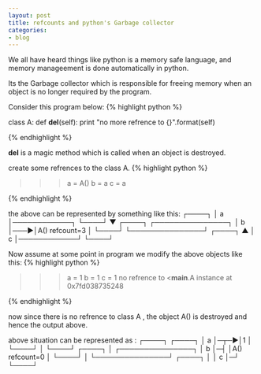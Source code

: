 ```yaml
---
layout: post
title: refcounts and python's Garbage collector
categories:
- blog
---
```

We all have heard things like python is a memory safe language, and memory manageement is done automatically in python.

Its the Garbage collector which is responsible for freeing memory when an object is no longer required by the program.

Consider this program below:
{% highlight python %}

class A:
    def __del__(self):
        print "no more refrence to {}".format(self)
        
{% endhighlight %}

__del__ is a magic method which is called when an object is destroyed.

create some refrences to the class A.
{% highlight python %}

>>>a = A()
>>>b = a
>>>c = a

{% endhighlight %}


the above can be represented by something like this:
┌────┐
│ a  │────────────┐
└────┘            ▼
┌────┐    ┌───────────────┐
│ b  │───▶│A() refcount=3 │
└────┘    └───────────────┘
┌────┐            ▲
│ c  │────────────┘
└────┘


Now assume at some point in program we modify the above objects like this:
{% highlight python %}

>>>a = 1
>>>b = 1
>>>c = 1
no refrence to <__main__.A instance at 0x7fd038735248

{% endhighlight %}


now since there is no refrence to class A , the object A() is destroyed and hence the output above.

above situation can be represented as :
┌────┐    ┌────┐
│ a  │─┬─▶│1   │
└────┘ │  └────┘
┌────┐ │  ┌───────────────┐
│ b  │─┤  │A() refcount=0 │
└────┘ │  └───────────────┘
┌────┐ │
│ c  │─┘
└────┘
